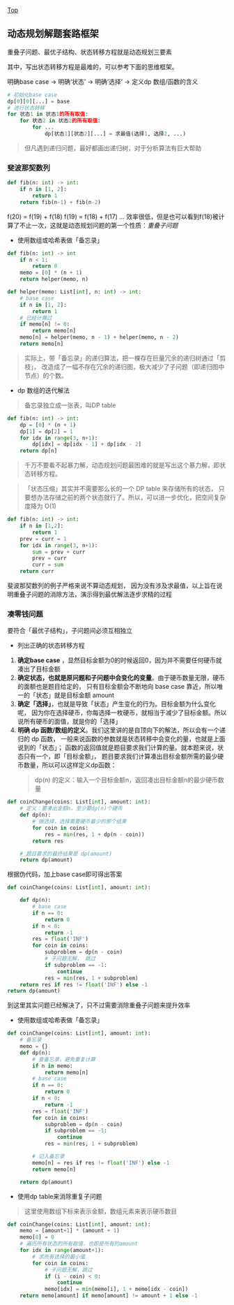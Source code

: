 [Top](./README.md)

## 动态规划解题套路框架

重叠子问题、最优子结构、状态转移方程就是动态规划三要素

其中，写出状态转移方程是最难的，可以参考下面的思维框架。

明确base case -> 明确‘状态’ -> 明确‘选择’ -> 定义dp 数组/函数的含义
```python
# 初始化base case
dp[0][0][...] = base
# 进行状态转移
for 状态1 in 状态1的所有取值:
    for 状态2 in 状态2的所有取值:
        for ...
            dp[状态1][状态2][...] = 求最值(选择1, 选择2, ...)
```

> 但凡遇到递归问题，最好都画出递归树，对于分析算法有巨大帮助

### 斐波那契数列

```python
def fib(n: int) -> int:
    if n in [1, 2]:
        return 1
    return fib(n-1) + fib(n-2)
```

f(20) = f(19) + f(18)
f(19) = f(18) + f(17)
...
效率很低，但是也可以看到f(18)被计算了不止一次，这就是动态规划问题的第一个性质：*重叠子问题*

- 使用数组或哈希表做「备忘录」

```python
def fib(n: int) -> int
    if n < 1:
        return 0
    memo = [0] * (n + 1)
    return helper(memo, n)

def helper(memo: List[int], n: int) -> int:
    # base case
    if n in [1, 2]:
        return 1
    # 已经计算过
    if memo[n] != 0:
        return memo[n]
    memo[n] = helper(memo, n - 1) + helper(memo, n - 2)
    return memo[n]
```

> 实际上，带「备忘录」的递归算法，把一棵存在巨量冗余的递归树通过「剪枝」，
> 改造成了一幅不存在冗余的递归图，极大减少了子问题（即递归图中节点）的个数。

- dp 数组的迭代解法

> 备忘录独立成一张表，叫DP table

```python
def fib(n: int) -> int:
    dp = [0] * (n + 1)
    dp[1] = dp[2] = 1
    for idx in range(3, n+1):
        dp[idx] = dp[idx - 1] + dp[idx - 2]
    return dp[n]
```
> 千万不要看不起暴力解，动态规划问题最困难的就是写出这个暴力解，即状态转移方程。

> 「状态压缩」其实并不需要那么长的一个 DP table 来存储所有的状态，
> 只要想办法存储之前的两个状态就行了。所以，可以进一步优化，把空间复杂度降为 O(1)

```python
def fib(n: int) -> int:
    if n in [1,2]:
        return 1
    prev = curr = 1
    for idx in range(3, n+1):
        sum = prev + curr
        prev = curr
        curr = sum
    return curr
```
斐波那契数列的例子严格来说不算动态规划，
因为没有涉及求最值，以上旨在说明重叠子问题的消除方法，演示得到最优解法逐步求精的过程


### 凑零钱问题
要符合「最优子结构」，子问题间必须互相独立

- 列出正确的状态转移方程
1. **确定base case** ，显然目标金额为0的时候返回0，因为并不需要任何硬币就凑出了目标金额
2. **确定状态，也就是原问题和子问题中会变化的变量**。由于硬币数量无限，硬币的面额也是题目给定的，
   只有目标金额会不断地向 base case 靠近，所以唯一的「状态」就是目标金额 amount
3. **确定「选择」**，也就是导致「状态」产生变化的行为。目标金额为什么变化呢，
   因为你在选择硬币，你每选择一枚硬币，就相当于减少了目标金额。所以说所有硬币的面值，就是你的「选择」
4. **明确 dp 函数/数组的定义**。我们这里讲的是自顶向下的解法，所以会有一个递归的 dp 函数，
   一般来说函数的参数就是状态转移中会变化的量，也就是上面说到的「状态」；
   函数的返回值就是题目要求我们计算的量。就本题来说，状态只有一个，即「目标金额」，
   题目要求我们计算凑出目标金额所需的最少硬币数量，所以可以这样定义dp函数：
   > dp(n) 的定义：输入一个目标金额n，返回凑出目标金额n的最少硬币数量

```python
def coinChange(coins: List[int], amount: int):
    # 定义：要凑出金额n，至少要dp(n)个硬币
    def dp(n):
        # 做选择，选择需要硬币最少的那个结果
        for coin in coins:
            res = min(res, 1 + dp(n - coin))
        return res

    # 题目要求的最终结果是 dp(amount)
    return dp(amount)
```

根据伪代码，加上base case即可得出答案
```python
def coinChange(coins: List[int], amount: int):

    def dp(n):
        # base case
        if n == 0:
            return 0
        if n < 0:
            return -1
        res = float('INF')
        for coin in coins:
            subproblem = dp(n - coin)
            # 子问题无解， 跳过
            if subproblem == -1:
                continue
            res = min(res, 1 + subproblem)
    return res if res != float('INF') else -1
return dp(amount)
```
到这里其实问题已经解决了，只不过需要消除重叠子问题来提升效率
- 使用数组或哈希表做「备忘录」
```python
def coinChange(coins: List[int], amount: int):
    # 备忘录
    memo = {}
    def dp(n):
        # 查备忘录，避免重复计算
        if n in memo:
            return memo[n]
        # base case
        if n == 0:
            return 0
        if n < 0:
            return -1
        res = float('INF')
        for coin in coins:
            subproblem = dp(n - coin)
            if subproblem == -1:
                continue
            res = min(res, 1 + subproblem)

        # 记入备忘录
        memo[n] = res if res != float('INF') else -1
        return memo[n]

    return dp(amount)
```

- 使用dp table来消除重复子问题
> 这里使用数组下标来表示金额，数组元素来表示硬币数目
```python
def coinChange(coins: List[int], amount: int):
    memo = [amount+1] * (amount + 1)
    memo[0] = 0
    # 遍历所有状态的所有取值，也即是所有的amount
    for idx in range(amount+1):
        # 求所有选择的最小值
        for coin in coins:
            # 子问题无解，跳过
            if (i - coin) < 0:
                continue
            memo[idx] = min(memo[i], 1 + memo[idx - coin])
    return memo[amount] if memo[amount] != amount + 1 else -1
```


